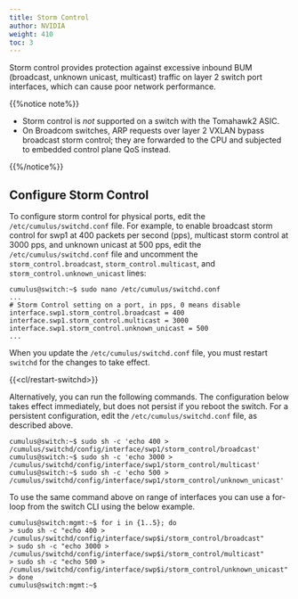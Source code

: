 ```yaml
---
title: Storm Control
author: NVIDIA
weight: 410
toc: 3
---
```

Storm control provides protection against excessive inbound BUM (broadcast, unknown unicast, multicast) traffic on layer 2 switch port interfaces, which can cause poor network performance.

{{%notice note%}}

- Storm control is *not* supported on a switch with the Tomahawk2 ASIC.
- On Broadcom switches, ARP requests over layer 2 VXLAN bypass broadcast storm control; they are forwarded to the CPU and subjected to embedded control plane QoS instead.

{{%/notice%}}

## Configure Storm Control

To configure storm control for physical ports, edit the `/etc/cumulus/switchd.conf` file. For example, to enable broadcast storm control for swp1 at 400 packets per second (pps), multicast storm control at 3000 pps, and unknown unicast at 500 pps, edit the `/etc/cumulus/switchd.conf` file and uncomment the `storm_control.broadcast`, `storm_control.multicast`, and `storm_control.unknown_unicast` lines:

```
cumulus@switch:~$ sudo nano /etc/cumulus/switchd.conf
...
# Storm Control setting on a port, in pps, 0 means disable
interface.swp1.storm_control.broadcast = 400
interface.swp1.storm_control.multicast = 3000
interface.swp1.storm_control.unknown_unicast = 500
...
```

When you update the `/etc/cumulus/switchd.conf` file, you must restart `switchd` for the changes to take effect.

{{<cl/restart-switchd>}}

Alternatively, you can run the following commands. The configuration below takes effect immediately, but does not persist if you reboot the switch. For a persistent configuration, edit the `/etc/cumulus/switchd.conf` file, as described above.

```
cumulus@switch:~$ sudo sh -c 'echo 400 > /cumulus/switchd/config/interface/swp1/storm_control/broadcast'
cumulus@switch:~$ sudo sh -c 'echo 3000 > /cumulus/switchd/config/interface/swp1/storm_control/multicast'
cumulus@switch:~$ sudo sh -c 'echo 500 > /cumulus/switchd/config/interface/swp1/storm_control/unknown_unicast'
```

To use the same command above on range of interfaces you can use a for-loop from the switch CLI using the below example.

```
cumulus@switch:mgmt:~$ for i in {1..5}; do
> sudo sh -c "echo 400 > /cumulus/switchd/config/interface/swp$i/storm_control/broadcast"
> sudo sh -c "echo 3000 > /cumulus/switchd/config/interface/swp$i/storm_control/multicast"
> sudo sh -c "echo 500 > /cumulus/switchd/config/interface/swp$i/storm_control/unknown_unicast"
> done
cumulus@switch:mgmt:~$ 
```

